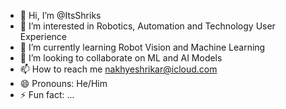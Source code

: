 - 👋 Hi, I’m @ItsShriks
- 👀 I’m interested in Robotics, Automation and Technology User Experience
- 🌱 I’m currently learning Robot Vision and Machine Learning
- 💞️ I’m looking to collaborate on ML and AI Models
- 📫 How to reach me nakhyeshrikar@icloud.com
- 😄 Pronouns: He/Him 
- ⚡ Fun fact: ...

<!---
ItsShriks/ItsShriks is a ✨ special ✨ repository because its `README.md` (this file) appears on your GitHub profile.
You can click the Preview link to take a look at your changes.
--->
